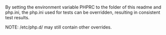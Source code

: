 By setting the environment variable PHPRC to the folder of this readme and php.ini,
the php.ini used for tests can be overridden, resulting in consistent test results.

NOTE: /etc/php.d/ may still contain other overrides.
